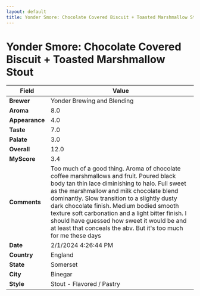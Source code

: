 ```yaml
---
layout: default
title: Yonder Smore: Chocolate Covered Biscuit + Toasted Marshmallow Stout
---
```


# Yonder Smore: Chocolate Covered Biscuit + Toasted Marshmallow Stout

| Field         | Value                                                                                                   |
|---------------|---------------------------------------------------------------------------------------------------------|
| **Brewer**    | Yonder Brewing and Blending                                                                                        |
| **Aroma**     | 8.0                                                                                         |
| **Appearance**| 4.0                                                                                    |
| **Taste**     | 7.0                                                                                         |
| **Palate**    | 3.0                                                                                        |
| **Overall**   | 12.0                                                                                       |
| **MyScore**   | 3.4                                                                                       |
| **Comments**  | Too much of a good thing. Aroma of chocolate coffee marshmallows and fruit. Poured black body tan thin lace diminishing to halo. Full sweet as the marshmallow and milk chocolate blend dominantly. Slow transition to a slightly dusty dark chocolate finish. Medium bodied smooth texture soft carbonation and a light bitter finish. I should have guessed how sweet it would be and at least that conceals the abv. But it's too much for me these days                                                                                       |
| **Date**      | 2/1/2024 4:26:44 PM                                                                                          |
| **Country**   | England                                                                                       |
| **State**     | Somerset                                                                                         |
| **City**      | Binegar                                                                                          |
| **Style**     | Stout - Flavored / Pastry                                                                                         |
